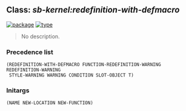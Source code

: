 ## Class: ***sb-kernel:redefinition-with-defmacro***
[![package](https://img.shields.io/badge/Package-SB--KERNEL-5f9ea0.svg?style=social&colorA=999999)](../) [![type](https://img.shields.io/badge/Type-Class-5f9ea0.svg?style=social&colorA=999999)](../#class) 

> No description.

### Precedence list
```
(REDEFINITION-WITH-DEFMACRO FUNCTION-REDEFINITION-WARNING REDEFINITION-WARNING
 STYLE-WARNING WARNING CONDITION SLOT-OBJECT T)
```
### Initargs
```
(NAME NEW-LOCATION NEW-FUNCTION)
```
